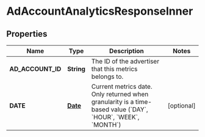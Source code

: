 

# AdAccountAnalyticsResponseInner

## Properties

Name | Type | Description | Notes
------------ | ------------- | ------------- | -------------
**AD_ACCOUNT_ID** | **String** | The ID of the advertiser that this metrics belongs to. | 
**DATE** | [**Date**](Date.md) | Current metrics date. Only returned when granularity is a time-based value (&#x60;DAY&#x60;, &#x60;HOUR&#x60;, &#x60;WEEK&#x60;, &#x60;MONTH&#x60;) |  [optional]




